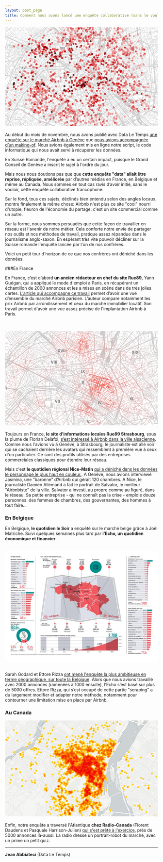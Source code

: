 ```yaml
---
layout: post_page
title: Comment nous avons lancé une enquête collaborative (sans le vouloir)
---
```


<meta property="og:title" content="Comment nous avons lancé une enquête collaborative (sans le vouloir)" />



![carte](/img/bnb2.png)
<br><br>
Au début du mois de novembre, nous avons publié avec Data Le Temps [une enquête sur le marché Airbnb à Genève](http://t.co/a0KrfqBX6b) que [nous avions accompagnée d’un making-of](http://dataletemps.github.io/2014/11/09/airbnb.html). Nous avions également mis en ligne notre script, le code informatique qui nous avait servi à récupérer les données.  

En Suisse Romande, l'enquête a eu un certain impact, puisque le Grand Conseil de Genève a inscrit le sujet à l'ordre du jour. 

Mais nous nous doutions pas que que <b>cette enquête "data" allait être reprise, répliquée, améliorée</b> par d’autres médias en France, en Belgique et même au Canada. Nous sommes en tout cas ravis d’avoir initié, sans le vouloir, cette enquête collaborative francophone. 

Sur le fond, tous ces sujets, déclinés bien entendu selon des angles locaux, montre finalement la même chose: Airbnb n'est plus ce site "cool" nourri d'utopie, fleuron de l'économie du partage: c'est un site commercial comme un autre. 

Sur la forme, nous sommes persuadés que cette façon de travailler en réseau est l'avenir de notre métier. Cela conforte notre envie de partager nos outils et nos méthodes de travail, pratique assez répandue dans le journalisme anglo-saxon. En espérant très vite pouvoir décliner sur la Suisse romande l'enquête lancée par l'un de nos confrères. 

Voici un petit tour d'horizon de ce que nos confrères ont déniché dans les données. 

###En France

En France, c’est d’abord <b>un ancien rédacteur en chef du site Rue89</b>, Yann Guégan, qui a appliqué le mode d'emploi à Paris, en récupérant un échantillon de 2000 annonces et les a mises en scène dans de très jolies cartes. [L’article qui accompagne ce travail](http://dansmonlabo.com/2014/11/24/airbnb-la-carte-des-prix-de-location-a-paris-et-ce-quon-y-apprend-415/) permet d’avoir une vue d’ensemble du marché Airbnb parisien. L’auteur compare notamment les prix Airbnb par arrondissement et ceux du marché immobilier locatif. Son travail permet d'avoir une vue assez précise de l'implantation Airbnb à Paris.

<br><br>
![carte](/img/bnb4.png)
<br><br>
Toujours en France, <b>le site d’informations locales Rue89 Strasbourg</b>, sous la plume de Florian Delafoi, [s’est intéressé à Airbnb dans la ville alsacienne](http://www.rue89strasbourg.com/index.php/2014/12/01/societe/1000-logements-airbnb-strasbourg-parfois-bien-loin-du-bon-plan-particuliers/). Comme nous l'avions vu à Genève, à Strasbourg, le journaliste est allé voir qui se cachaient derrière les avatars qui ressemblent à première vue à ceux d'un particulier. Ce sont des profils utilisés par des entreprises commerciales classiques pour étendre leur réseau.

Mais c'est <b>le quotidien régional Nice-Matin</b> [qui a déniché dans les données le personnage le plus haut en couleur.](http://www.nicematin.com/nice/infographie-comment-airbnb-est-passe-dune-utopie-a-un-big-business-a-nice.2036490.html). A Genève, nous avions interviewé Jasmina, une “baronne” d’Airbnb qui gérait 120 chambres. A Nice, le journaliste Damien Allemand a fait le portrait de Salvator, le meilleur "Airbnbiste" de la ville. Salvator a investi, au propre comme au figuré, dans le réseau. Sa petite entreprise - qui ne connaît pas la crise - emploie douze personnes: des femmes de chambres, des gouvernantes, des hommes à tout faire...  

### En Belgique

En Belgique, <b>le quotidien le Soir</b> a enquêté sur le marché belge grâce à Joël Matriche. Suivi quelques semaines plus tard par <b>l’Echo, un quotidien économique et financier</b>.  
<br><br>
![carte](/img/bnb1.jpg)
<br><br>


Sarah Godard et Ettore Rizza  [ont mené l'enquête la plus ambitieuse en terme géographique, sur toute la Belgique](http://www.lecho.be/detail.art?a=9576013&n=3011&ckc=1). Alors que nous avions travaillé avec 2000 annonces (ramenées à 1000 ensuite), l’Echo s’est basé sur plus de 5000 offres. Ettore Rizza, qui s’est occupé de cette partie "scraping" a du largement modifier et adapter notre méthode, notamment pour contourner une limitation mise en place par Airbnb. 


### Au Canada


![carte](/img/bnb5.png)
<br><br>
Enfin, notre enquête a traversé l'Atlantique <b>chez Radio-Canada</b> (Florent Daudens et Pasquale Harrison-Julien) [qui s'est prêté à l'exercice](http://ici.radio-canada.ca/regions/montreal/2014/12/10/002-un-portrait-airbnb-locateurs-montreal-hebergement-legal-illegal.shtml), près de 5000 annonces là-aussi. La radio dresse un portrait-robot du marché, avec un prime un petit quiz. 





----------------------

**Jean Abbiateci** (Data Le Temps)
